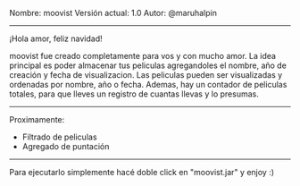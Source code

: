 Nombre: moovist 
Versión actual: 1.0 
Autor: @maruhalpin

__________________________________________________________________________________

¡Hola amor, feliz navidad!

moovist fue creado completamente para vos y con mucho amor. La idea principal es poder almacenar tus peliculas agregandoles el nombre, año de creación y fecha de visualizacion. Las peliculas pueden ser visualizadas y ordenadas por nombre, año o fecha. Ademas, hay un contador de peliculas totales, para que lleves un registro de cuantas llevas y lo presumas.

__________________________________________________________________________________

Proximamente:

- Filtrado de peliculas
- Agregado de puntación

__________________________________________________________________________________

Para ejecutarlo simplemente hacé doble click en "moovist.jar" y enjoy :)
